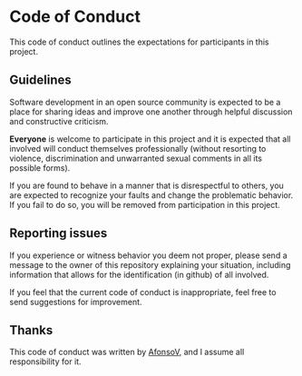 # Code of Conduct

This code of conduct outlines the expectations for participants in this project.

## Guidelines

Software development in an open source community is expected to be a place for
sharing ideas and improve one another through helpful discussion and constructive
criticism.

**Everyone** is welcome to participate in this project and it is expected that all
involved will conduct themselves professionally (without resorting to violence,
discrimination and unwarranted sexual comments in all its possible forms).

If you are found to behave in a manner that is disrespectful to others, you are
expected to recognize your faults and change the problematic behavior. If you
fail to do so, you will be removed from participation in this project.

## Reporting issues

If you experience or witness behavior you deem not proper, please send a message
to the owner of this repository explaining your situation, including information
that allows for the identification (in github) of all involved.

If you feel that the current code of conduct is inappropriate, feel free to send
suggestions for improvement.

## Thanks

This code of conduct was written by [AfonsoV](https://github.com/AfonsoV), and I
assume all responsibility for it.
